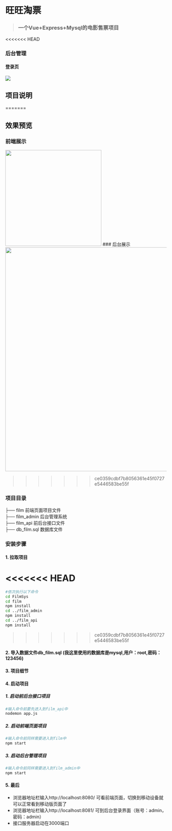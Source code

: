 # 旺旺淘票

> ### 一个Vue+Express+Mysql的电影售票项目

<<<<<<< HEAD
### 后台管理

#### 登录页
![](C:\Users\新旺\Desktop\ppt\管理系统效果1.gif)



## 项目说明 
=======
## 效果预览

### 前端展示
<img src="https://user-images.githubusercontent.com/108270096/235434377-f98ad64c-16ae-4637-b4d2-ec7a7c8272dc.png" width="300px">
### 后台展示
<img src="https://user-images.githubusercontent.com/108270096/235434943-7c9968ce-b7ab-4ac0-a904-37e69af9dcb1.gif" width="700px">


>>>>>>> ce0359cdbf7b8056361e45f0727e5446583be55f

### 项目目录     

├── film 前端页面项目文件   
├── film_admin 后台管理系统    
├── film_api 前后台接口文件       
├── db_film.sql 数据库文件  

### 安装步骤

#### 1. 拉取项目

<<<<<<< HEAD
=======
```bash
#依次执行以下命令
cd FilmSys
cd film
npm install
cd ../film_admin
npm install
cd ../film_api
npm install
```

>>>>>>> ce0359cdbf7b8056361e45f0727e5446583be55f
#### 2. 导入数据文件db_film.sql (我这里使用的数据库是mysql,用户：root,密码：123456)

#### 3. 项目细节



#### 4. 启动项目

##### 1. 启动前后台接口项目

```bash
#输入命令前要先进入到film_api中
nodemon app.js
```

##### 2. 启动前端页面项目

```bash
#输入命令前同样需要进入到film中
npm start
```

##### 3. 启动后台管理项目

```bash
#输入命令前同样需要进入到film_admin中
npm start
```

#### 5. 最后

- 浏览器地址栏输入http://localhost:8080/ 可看前端页面，切换到移动设备就可以正常看到移动版页面了
- 浏览器地址栏输入http://localhost:8081/ 可到后台登录界面（账号：admin，密码：admin） 
- 接口服务器启动在3000端口
